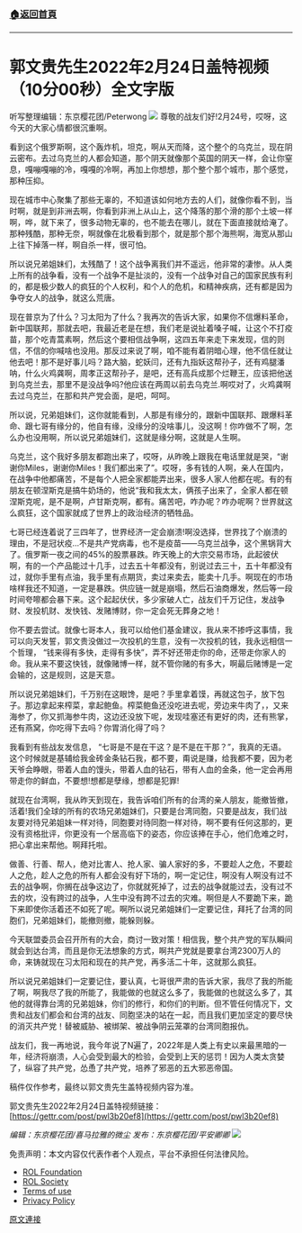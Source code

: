 ###  [:house:返回首頁](https://github.com/ourhimalayas/txt)
---

# 郭文贵先生2022年2月24日盖特视频（10分00秒）全文字版
听写整理编辑：东京樱花团/Peterwong
![](https://assets.gnews.org/wp-content/uploads/2022/02/022511.png)
尊敬的战友们好!2月24号，哎呀，这今天的大家心情都很沉重啊。

看到这个俄罗斯啊，这个轰炸机，坦克，啊从天而降，这个整个的乌克兰，现在阴云密布。去过乌克兰的人都会知道，那个阴天就像那个英国的阴天一样，会让你窒息，嘎嘣嘎嘣的冷，嘎嘎的冷啊，再加上你想想，那个整个那个城市，那个感觉，那种压抑。

现在城市中心聚集了那些无辜的，不知道该如何地方去的人们，就像你看不到，当时啊，就是到非洲去啊，你看到非洲上从山上，这个降落的那个滑的那个土坡一样啊，哗，就下来了，很多动物无辜的，也不能去在哪儿，就在下面直接就给淹了。那种残酷，那种无奈，啊就像在北极看到那个，就是那个那个海熊啊，海宽从那山上往下掉落一样，啊自杀一样，很可怕。

所以说兄弟姐妹们，太残酷了！这个战争离我们并不遥远，他非常的凄惨。从人类上所有的战争看，没有一个战争不是扯淡的，没有一个战争对自己的国家民族有利的，都是极少数人的疯狂的个人权利，和个人的危机，和精神疾病，还有都是因为争夺女人的战争，就这么荒唐。

现在普京为了什么？习太阳为了什么？我再次的告诉大家，如果你不信爆料革命，新中国联邦，那就去吧，我最近老是在想，我们老是说扯着嗓子喊，让这个不打疫苗，那个吃青蒿素啊，然后这个要相信战争啊，这四五年来走下来发现，信的则信，不信的你喊啥也没用。那反过来说了啊，咱不能有着阴暗心理，他不信任就让他去吧！那不是好事儿吗？路大脑，蛇妖闫，还有九指妖这帮孙子，还有鸡腿潘呐，什么火鸡龚啊，周孝正这帮孙子，是吧，还有高兵成那个烂鞭王，应该把他送到乌克兰去，那里不是没战争吗?他应该在两周以前去乌克兰.啊哎对了，火鸡龚啊去过乌克兰，在那和共产党会面，是吧，呵呵。

所以说，兄弟姐妹们，这你就能看到，人那是有缘分的，跟新中国联邦、跟爆料革命、跟七哥有缘分的，他自有缘，没缘分的没啥事儿，没这啊！你咋做不了啊，怎么办也没用啊，所以说兄弟姐妹们，这就是缘分啊，这就是人生啊。

乌克兰，这个我好多朋友都跑出来了，哎呀，从昨晚上跟我在电话里就是哭，“谢谢你Miles，谢谢你Miles！我们都出来了”。哎呀，多有钱的人啊，亲人在国内，在战争中他都痛苦，不是每个人把全家都能弄出来，很多人家人他都在呢。有的有朋友在顿涅斯克是搞牛奶场的，他说“我和我太太，俩孩子出来了，全家人都在顿涅斯克呢，是不是啊，卢甘斯克啊，都有。痛苦吧，咋办呢？咋办呢啊？世界就这么疯狂，这个国家就成了世界上的政治经济的牺牲品。

七哥已经连着说了三四年了，世界经济一定会崩溃!啊没选择，世界找了个崩溃的理由，不是冠状疫…不是共产党病毒，也不是疫苗——乌克兰战争，这个黑锅背大了。俄罗斯一夜之间的45%的股票暴跌。昨天晚上的大宗交易市场，此起彼伏啊，有的一个产品能过十几手，过去五十年都没有，别说过去三十，五十年都没有过，就你手里有点油，我手里有点期货，卖过来卖去，能卖十几手。啊现在的市场啥样我还不知道，一定是暴跌。供应链一就是崩塌，然后石油商爆发，然后等一段时间夸嚓都会暴下来。这个起起伏伏，多少家破人亡，战友们千万记住，发战争财、发投机财、发快钱、发赌博财，你一定会死无葬身之地！

你不要去尝试。就像七哥本人，我可以给他们基金建议，我从来不掺呼这事情，我可以向天发誓，郭文贵没做过一次投机的生意，没有一次投机的钱，我永远相信一个哲理， “钱来得有多快，走得有多快”，弄不好还带走你的命，还带走你家人的命。我从来不要这快钱，就像赌博一样，就不管你赌的有多大，啊最后赌博是一定会输的，这是规则，这是天意。

所以说兄弟姐妹们，千万别在这眼馋，是吧？手里拿着馍，再就这包子，放下包子。那边拿起来榨菜，拿起鲍鱼。榨菜鲍鱼还没吃进去呢，旁边来牛肉了，，又来海参了，你又抓海参牛肉，这边还没放下呢，发现哇塞还有更好的肉，还有熊掌，还有燕窝，你吃得下去吗？你胃消化得了吗？

我看到有些战友发信息， “七哥是不是在干这？是不是在干那？”，我真的无语。这个时候就是基辅给我金砖金条钻石我，都不要，甭说是赚，给我都不要，因为老天爷会睁眼，带着人血的馒头，带着人血的钻石，带有人血的金条，他一定会再用带走你的鲜血，不要想!想都是孽缘，想都是犯罪!

就现在台湾啊，我从昨天到现在，我告诉咱们所有的台湾的亲人朋友，能撤皆撤，活着!我们全球的所有的农场兄弟姐妹们，只要是台湾同胞，只要是战友，我们战友要对待兄弟姐妹一样对待，同胞要对待同胞一样对待，啊不要有任何这那的，更没有资格批评，你更没有一个居高临下的姿态，你应该捧在手心，他们危难之时，把心拿出来帮他。啊拜托啦。

做善、行善、帮人，绝对比害人、抢人家、骗人家好的多，不要趁人之危，不要趁人之危，趁人之危的所有人都会没有好下场的，啊一定记住，啊没有人啊没有过不去的战争啊，你搁在战争这边了，你就就死掉了，过去的战争就能过去，没有过不去的坎，没有跨过的战争，人生中没有跨不过去的灾难。啊但是人不要跪下来，跪下来即使你活着还不如死了呢。啊所以说兄弟姐妹们一定要记住，拜托了台湾的同胞们，兄弟姐妹们，能撤则撤，能躲则躲。

今天联盟委员会召开所有的大会，商讨一致对策！相信我，整个共产党的军队瞬间就会到达台湾，而且是你无法想象的方式，啊共产党就是要拿台湾2300万人的命，来铸就现在习太阳和现在的共产党，再多活二十年，这就那么疯狂。

所以说兄弟姐妹们一定要记住，要认真，七哥很严肃的告诉大家，我尽了我的所能了啊，啊我尽了我的所能了，我能做的也就这么多了，我能做的也就这么多了，其他的就得靠台湾的兄弟姐妹，你们的修行，和你们的判断。但不管任何情况下，文贵和战友们都会和台湾的战友、同胞坚决的站在一起，而且我们更加坚定的要尽快的消灭共产党！替被威胁、被绑架、被战争阴云笼罩的台湾同胞报仇。

战友们，我一再地说，我今年说了N遍了，2022年是人类上有史以来最黑暗的一年，经济将崩溃，人心会受到最大的检验，会受到上天的惩罚！因为人类太贪婪了，纵容了共产党，怂恿了共产党，培养了邪恶的五大邪恶帝国。

稿件仅作参考，最终以郭文贵先生盖特视频内容为准。

郭文贵先生2022年2月24日盖特视频链接：[https://gettr.com/post/pwl3b20ef8](https://gettr.com/post/pwl3b20ef8)

*编辑：东京樱花团/喜马拉雅的微尘
发布：东京樱花团/平安卿卿*
![](https://assets.gnews.org/wp-content/uploads/2022/02/IMG_0887.jpg)
 

免责声明：本文内容仅代表作者个人观点，平台不承担任何法律风险。

- [ROL Foundation](https://rolfoundation.org/)
- [ROL Society](https://rolsociety.org/)
- [Terms of use](https://gnews.org/terms-of-use-3/)
- [Privacy Policy](https://gnews.org/privacy-policy/)

[原文連接](https://gnews.org/zh-hans/2061757/)